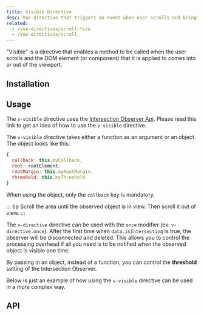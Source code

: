 ```yaml
---
title: Visible Directive
desc: Vue directive that triggers an event when user scrolls and brings a component into or out of view.
related:
  - /vue-directives/scroll-fire
  - /vue-directives/scroll
---
```

"Visible" is a directive that enables a method to be called when the user scrolls and the DOM element (or component) that it is applied to comes into or out of the viewport.

## Installation
<doc-installation directives="Visible" />

## Usage

The `v-visible` directive uses the [Intersection Observer Api](https://developer.mozilla.org/en-US/docs/Web/API/Intersection_Observer_API). Please read this link to get an idea of how to use the `v-visible` directive.

The `v-visible` directive takes either a function as an argument or an object. The object looks like this:
```js
{
  callback: this.myCallback,
  root: rootElement,
  rootMargin: this.myRootMargin,
  threshold: this.myThreshold
}
```
When using the object, only the `callback` key is mandatory.

::: tip
Scroll the area until the observed object is in view. Then scroll it out of view.
:::

<doc-example title="Basic" file="Visible/Basic" scrollable />

The `v-directive` directive can be used with the `once` modifier (ex: `v-directive.once`). After the first time when `data.isIntersecting` is true, the observer will be disconnected and deleted. This allows you to control the processing overhead if all you need is to be notified when the observed object is visible one time.

<doc-example title="Once" file="Visible/Once" scrollable />

By passing in an object, instead of a function, you can control the **threshold** setting of the Intersection Observer.

<doc-example title="Percentage" file="Visible/Percentage" scrollable />

Below is just an example of how using the `v-visible` directive can be used in a more complex way.

<doc-example title="Advanced" file="Visible/Advanced" scrollable />

## API
<doc-api file="Visible" />
